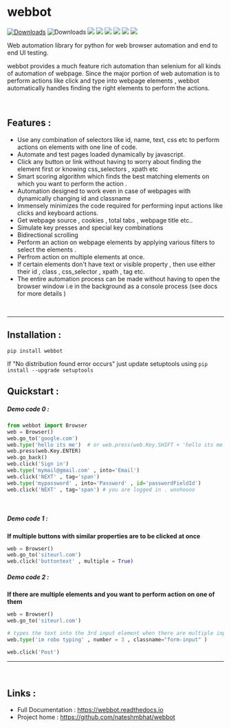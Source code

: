 # webbot 

[![Downloads](https://pepy.tech/badge/webbot)](https://pepy.tech/project/webbot) ![Downloads](https://pepy.tech/badge/webbot/week)    [![](https://img.shields.io/readthedocs/webbot.svg?style=plastic)](https://webbot.readthedocs.io/en/latest/)  [![](https://img.shields.io/github/languages/code-size/nateshmbhat/webbot.svg?style=plastic)](https://github.com/nateshmbhat/webbot)  [![](https://img.shields.io/github/license/nateshmbhat/webbot?style=plastic)](https://github.com/nateshmbhat/webbot) [![](https://img.shields.io/pypi/v/webbot.svg?style=plastic)](https://github.com/nateshmbhat/webbot) [![](https://img.shields.io/github/languages/top/nateshmbhat/webbot.svg?style=plastic)](https://github.com/nateshmbhat/webbot) [![](https://img.shields.io/badge/author-nateshmbhat-blue.svg)](https://github.com/nateshmbhat)

Web automation library for python for web browser automation and end to end UI testing.

webbot provides a much feature rich automation than selenium for all kinds of automation of webpage. Since the major portion of web automation is to perform actions like click and type into webpage elements , webbot automatically handles finding the right elements to perform the actions.

<br>


## Features : 

+ Use any combination of selectors like id, name, text, css etc to perform actions on elements with one line of code. 
+ Automate and test pages loaded dynamically by javascript. 
+ Click any button or link without having to worry about finding the element first or knowing css_selectors , xpath etc
+ Smart scoring algorithm which finds the best matching elements on which you want to perform the action . 
+ Automation designed to work even in case of webpages with dynamically changing id and classname
+ Immensely minimizes the code required for performing input actions like clicks and keyboard actions. 
+ Get webpage source , cookies , total tabs , webpage title etc..
+ Simulate key presses and special key combinations
+ Bidirectional scrolling
+ Perform an action on webpage elements by applying various filters to select the elements . 
+ Perfrom action on multiple elements at once.
+ If certain elements don't have text or visible property , then use either their id , class , css_selector , xpath , tag etc.
+ The entire automation process can be made without having to open the browser window i.e in the background as a console process (see docs for more details )



<br>

------------

## Installation :
`pip install webbot`


If "No distribution found error occurs" just update setuptools using 
`pip install --upgrade setuptools`


## Quickstart :

##### Demo code 0 :

```python
from webbot import Browser 
web = Browser()
web.go_to('google.com') 
web.type('hello its me')  # or web.press(web.Key.SHIFT + 'hello its me')
web.press(web.Key.ENTER)
web.go_back()
web.click('Sign in')
web.type('mymail@gmail.com' , into='Email')
web.click('NEXT' , tag='span')
web.type('mypassword' , into='Password' , id='passwordFieldId')
web.click('NEXT' , tag='span') # you are logged in . woohoooo
```

<br>

##### Demo code 1 :

**If multiple buttons with similar properties are to be clicked at once**

```python
web = Browser()
web.go_to('siteurl.com')
web.click('buttontext' , multiple = True)
```



##### Demo code 2 :
**If there are multiple elements and you want to perform action on one of them**

```python
web = Browser()
web.go_to('siteurl.com')

# types the text into the 3rd input element when there are multiple input elements with form-input class
web.type('im robo typing' , number = 3 , classname="form-input" ) 

web.click('Post')
```

--------

<br>

## Links : 

+ Full Documentation : https://webbot.readthedocs.io
+ Project home  : https://github.com/nateshmbhat/webbot
